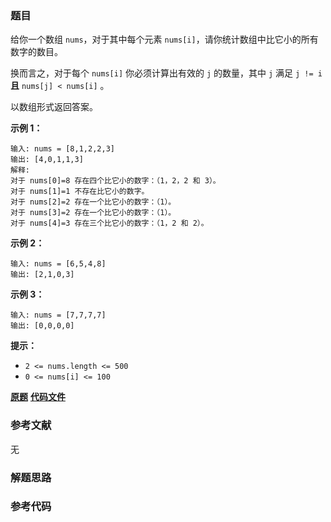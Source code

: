 ### 题目
给你一个数组 `nums`，对于其中每个元素 `nums[i]`，请你统计数组中比它小的所有数字的数目。

换而言之，对于每个 `nums[i]` 你必须计算出有效的 `j` 的数量，其中 `j` 满足 `j != i` **且** `nums[j] <
nums[i]` 。

以数组形式返回答案。



**示例 1：**

    
    
    输入: nums = [8,1,2,2,3]
    输出: [4,0,1,1,3]
    解释: 
    对于 nums[0]=8 存在四个比它小的数字：（1，2，2 和 3）。 
    对于 nums[1]=1 不存在比它小的数字。
    对于 nums[2]=2 存在一个比它小的数字：（1）。 
    对于 nums[3]=2 存在一个比它小的数字：（1）。 
    对于 nums[4]=3 存在三个比它小的数字：（1，2 和 2）。
    

**示例 2：**

    
    
    输入: nums = [6,5,4,8]
    输出: [2,1,0,3]
    

**示例 3：**

    
    
    输入: nums = [7,7,7,7]
    输出: [0,0,0,0]
    



**提示：**

  * `2 <= nums.length <= 500`
  * `0 <= nums[i] <= 100`

 **[原题](https://leetcode-cn.com/problems/how-many-numbers-are-smaller-than-the-current-number/)**    **[代码文件]()**


### 参考文献
无

### 解题思路




### 参考代码

```go


```





